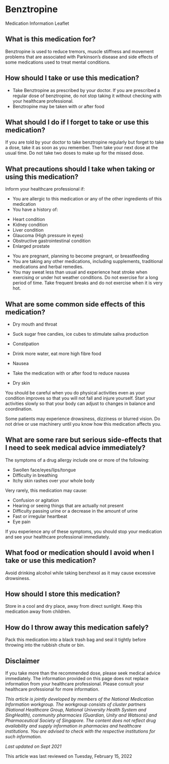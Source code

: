 # Benztropine

Medication Information Leaflet

What is this medication for?
----------------------------

Benztropine is used to reduce tremors, muscle stiffness and movement problems that are associated with Parkinson’s disease and side effects of some medications used to treat mental conditions.

How should I take or use this medication?
-----------------------------------------

* Take Benztropine as prescribed by your doctor. If you are prescribed a regular dose of benztropine, do not stop taking it without checking with your healthcare professional.
* Benztropine may be taken with or after food

What should I do if I forget to take or use this medication?
------------------------------------------------------------

If you are told by your doctor to take benztropine regularly but forget to take a dose, take it as soon as you remember. Then take your next dose at the usual time. Do not take two doses to make up for the missed dose.

What precautions should I take when taking or using this medication?
--------------------------------------------------------------------

Inform your healthcare professional if:

* You are allergic to this medication or any of the other ingredients of this medication
* You have a history of:

+ Heart condition
+ Kidney condition
+ Liver condition
+ Glaucoma (High pressure in eyes)
+ Obstructive gastrointestinal condition
+ Enlarged prostate

* You are pregnant, planning to become pregnant, or breastfeeding
* You are taking any other medications, including supplements, traditional medications and herbal remedies.
* You may sweat less than usual and experience heat stroke when exercising or under hot weather conditions. Do not exercise for a long period of time. Take frequent breaks and do not exercise when it is very hot.

What are some common side effects of this medication?
-----------------------------------------------------

* Dry mouth and throat

+ Suck sugar free candies, ice cubes to stimulate saliva production

* Constipation

+ Drink more water, eat more high fibre food

* Nausea

+ Take the medication with or after food to reduce nausea

* Dry skin

You should be careful when you do physical activities even as your condition improves so that you will not fall and injure yourself. Start your activities slowly so that your body can adjust to changes in balance and coordination.

Some patients may experience drowsiness, dizziness or blurred vision. Do not drive or use machinery until you know how this medication affects you.

What are some rare but serious side-effects that I need to seek medical advice immediately?
-------------------------------------------------------------------------------------------

The symptoms of a drug allergy include one or more of the following:

* Swollen face/eyes/lips/tongue
* Difficulty in breathing
* Itchy skin rashes over your whole body

Very rarely, this medication may cause:

* Confusion or agitation
* Hearing or seeing things that are actually not present
* Difficulty passing urine or a decrease in the amount of urine
* Fast or irregular heartbeat
* Eye pain

If you experience any of these symptoms, you should stop your medication and see your healthcare professional immediately.

What food or medication should I avoid when I take or use this medication?
--------------------------------------------------------------------------

Avoid drinking alcohol while taking benzhexol as it may cause excessive drowsiness.

How should I store this medication?
-----------------------------------

Store in a cool and dry place, away from direct sunlight. Keep this medication away from children.

How do I throw away this medication safely?
-------------------------------------------

Pack this medication into a black trash bag and seal it tightly before throwing into the rubbish chute or bin.

Disclaimer
----------

If you take more than the recommended dose, please seek medical advice immediately. The information provided on this page does not replace information from your healthcare professional. Please consult your healthcare professional for more information.

*This article is jointly developed by members of the National Medication Information workgroup. The workgroup consists of cluster partners (National Healthcare Group, National University Health System and SingHealth), community pharmacies (Guardian, Unity and Watsons) and Pharmaceutical Society of Singapore. The content does not reflect drug availability and supply information in pharmacies and healthcare institutions. You are advised to check with the respective institutions for such information.*

*Last updated on Sept 2021*

This article was last reviewed on
Tuesday, February 15, 2022
